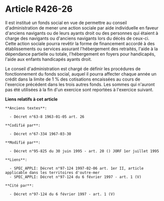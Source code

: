 # Article R426-26

Il est institué un fonds social en vue de permettre au conseil d'administration de mener une action sociale par aide
individuelle en faveur d'anciens navigants ou de leurs ayants droit ou des personnes qui étaient à charge des navigants ou
d'anciens navigants lors du décès de ceux-ci. Cette action sociale pourra revêtir la forme de financement accordé à des
établissements ou services assurant l'hébergement des retraités, l'aide à la dépendance partielle ou totale, l'hébergement en
foyers pour handicapés, l'aide aux enfants handicapés ayants droit.

Le conseil d'administration est chargé de définir les procédures de fonctionnement du fonds social, auquel il pourra affecter
chaque année un crédit dans la limite de 1 % des cotisations encaissées au cours de l'exercice précédent dans les trois
autres fonds. Les sommes qui n'auront pas été utilisées à la fin d'un exercice sont reportées à l'exercice suivant.

**Liens relatifs à cet article**

	**Anciens textes**:

	  - Décret n°63-8 1963-01-05 art. 26

	**Codifié par**:

	  - Décret n°67-334 1967-03-30

	**Modifié par**:

	  - Décret n°95-825 du 30 juin 1995 - art. 20 () JORF 1er juillet 1995

	**Liens**:

	  - SPEC_APPLI: Décret n°97-124 1997-02-06 art. 1er II, article applicable dans les territoires d'outre-mer
	  - SPEC_APPLI: Décret n°97-124 du 6 février 1997 - art. 1 (V)

	**Cité par**:

	  - Décret n°97-124 du 6 février 1997 - art. 1 (V)

